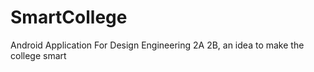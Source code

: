 # SmartCollege
Android Application For Design Engineering 2A 2B, an idea to make the college smart 
